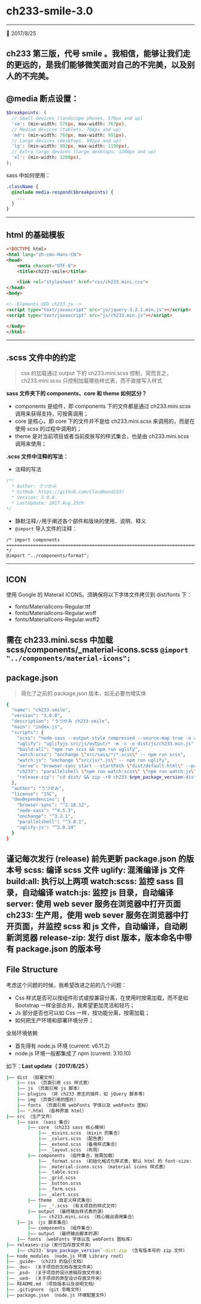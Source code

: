 # ch233-smile-3.0
---
📅 2017/8/25

ch233 第三版，代号 smile 。我相信，能够让我们走的更远的，是我们能够微笑面对自己的不完美，以及别人的不完美。
---
## @media 断点设置：
```scss
$breakpoints: (
  // Small devices (landscape phones, 576px and up)
  'sm': (min-width: 576px, max-width: 767px),
  // Medium devices (tablets, 768px and up)
  'md': (min-width: 768px, max-width: 991px),
  // Large devices (desktops, 992px and up)
  'lg': (min-width: 992px, max-width: 1199px),
  // Extra large devices (large desktops, 1200px and up)
  'xl': (min-width: 1200px),
);
```

sass 中如何使用：
```scss
.className {
  @include media-respond($breakpoints) {
    ...
  }
}
```
---
## html 的基础模板
```html
<!DOCTYPE html>
<html lang="zh-cmn-Hans-CN">
<head>
    <meta charset="UTF-8">
    <title>ch233-smile</title>

    <link rel="stylesheet" href="css/ch233.mini.css">
</head>
<body>

<!--Elements UED ch233.js-->
<script type="text/javascript" src="js/jquery-3.2.1.min.js"></script>
<script type="text/javascript" src="js/ch233.min.js"></script>

</body>
</html>
```
---
## .scss 文件中的约定
> css 的加载通过 output 下的 ch233.mini.scss 控制，简而言之，ch233.mini.scss 只控制加载哪些样式表，而不直接写入样式

**sass 文件夹下的 components、core 和 theme 如何区分？**
* components 是组件，即 components 下的文件都是通过 ch233.mini.scss 调用来获得支持，可按需调用；
* core 是核心，即 core 下的文件并不是给 ch233.mini.scss 来调用的，而是在使用 scss 的过程中调用的；
* theme 是对当前项目或者当前皮肤写的样式集合，也是由 ch233.mini.scss 调用来使用；

**.scss 文件中注释的写法：**
* 注释的写法
```css
/*!
  * Author: うつせみ
  * GitHub: https://github.com/CloudHand233/
  * Version: 3.0.0
  * LastUpdate: 2017.Aug.25th
*/
```
* 静默注释`//`用于阐述各个部件和版块的使用、说明、释义
* `@import` 导入文件的注释：
```
/* import components
========================================================================== */
@import "../components/format";
```
---
## ICON
使用 Google 的 Materail ICONS。须确保将以下字体文件拷贝到 dist/fonts 下：

* fonts/MaterialIcons-Regular.ttf
* fonts/MaterialIcons-Regular.woff
* fonts/MaterialIcons-Regular.woff2

需在 ch233.mini.scss 中加载 scss/components/_material-icons.scss
`@import "../components/material-icons";`
---
## package.json
> 简化了之前的 package.json 版本，如无必要勿增实体

```sh
{
  "name": "ch233-smile",
  "version": "3.0.0",
  "description": "うつせみ ch233-smile",
  "main": "index.js",
  "scripts": {
    "scss": "node-sass --output-style compressed --source-map true -o dist/css src/sass/output",
    "uglify": "uglifyjs src/js/output/* -m -c -o dist/js/ch233.min.js",
    "build:all": "npm run scss && npm run uglify",
    "watch:scss": "onchange \"src/sass/*/*.scss\" -- npm run scss",
    "watch:js": "onchange \"src/js/*.js\" -- npm run uglify",
    "serve": "browser-sync start --startPath \"dist/default.html\" --port 2333 --server --files=\"dist/css/*.css, dist/js/*.js, dist/*/*.html, dist/*.html\"",
    "ch233": "parallelshell \"npm run watch:scss\" \"npm run watch:js\" \"npm run serve\"",
    "release-zip": "cd dist/ && zip -r9 ch233-$npm_package_version-dist.zip * && mv *.zip ../releases-zip"
  },
  "author": "うつせみ",
  "license": "ISC",
  "devDependencies": {
    "browser-sync": "^2.18.12",
    "node-sass": "^4.5.3",
    "onchange": "^3.2.1",
    "parallelshell": "^3.0.1",
    "uglify-js": "^3.0.14"
  }
}
```

**谨记每次发行 (release) 前先更新 package.json 的版本号**
scss: 编译 scss 文件
uglify: 混淆编译 js 文件
build:all: 执行以上两项
watch:scss: 监控 sass 目录，自动编译
watch:js: 监控 js 目录，自动编译
server: 使用 web sever 服务在浏览器中打开页面
ch233: 生产用，使用 web sever 服务在浏览器中打开页面，并监控 scss 和 js 文件，自动编译，自动刷新浏览器
release-zip: 发行 dist 版本，版本命名中带有 package.json 的版本号
---
## File Structure
考虑这个问题的时候，我希望改进之前的几个问题：

* Css 样式是否可以按组件形式或按兼容分离，在使用时按需加载，而不是如 Bootstrap 一样全部合并，我希望更加灵活和轻巧；
* Js 部分是否也可以如 Css 一样，按功能分离，按需加载；
* 如何把生产环境和部署环境分开；

全局环境依赖
* 首先得有 node.js 环境 (current: v6.11.2)
* node.js 环境一般都集成了 npm (current: 3.10.10)

如下：**Last update（ 2017/8/25 ）**

```sh
|—— dist （部署文件）
	|—— css （页面引用 css 样式表）
	|—— js （页面引用 js 脚本）
	|—— plugins （非 ch233 原生的插件，如 jQuery 脚本等）
	|—— img （页面引用的图片）
	|—— fonts （页面引用 webFonts 字体以及 webFonts 图标）
	|—— *.html （各种界面 html）
|—— src （生产文件）
	|—— sass （sass 集合）
		|—— core （ch233 sass 核心模块）
			|—— _mixins.scss （mixin 的集合）
			|—— _colors.scss （配色表）
			|—— _extend.scss （备用样式集合）
			|—— _layout.scss （布局）
		|—— components （组件集合，按需加载）
			|—— _format.scss （初始化格式化样式表，默认 html 的 font-size: 20px）
			|—— _material-icons.scss （material icons 样式表）
			|—— _table.scss
			|—— _grid.scss
			|—— _button.scss
			|—— _form.scss
			|—— _alert.scss
		|—— theme （自定义样式集合）
			|—— _*.scss （有关项目的样式文件）
		|—— output （最终输出样式表的源）
			|—— ch233.mini.scss （核心输出调用集合）
	|—— js （js 脚本集合）
		|—— components （组件集合）
		|—— output （最终输出脚本的源）
	|—— fonts （webFonts 字体以及 webFonts 图标库）
|—— releases-zip（发行包存放文件夹）
	|—— ch233-`$npm_package_version`-dist.zip （含有版本号的 zip 文件）
|—— node_modules （node.js 环境 Library root）
|—— _guide— （ch233 的指引文档）
|—— _doc— （关于项目的文档存放文件夹）
|—— _psd— （关于项目的设计原稿存放文件夹）
|—— _ued— （关于项目的原型设计存放文件夹）
|—— README.md （项目版本以及说明文档）
|—— .gitignore （git 忽略文件）
|—— package.json （node.js 环境配置文件）
```